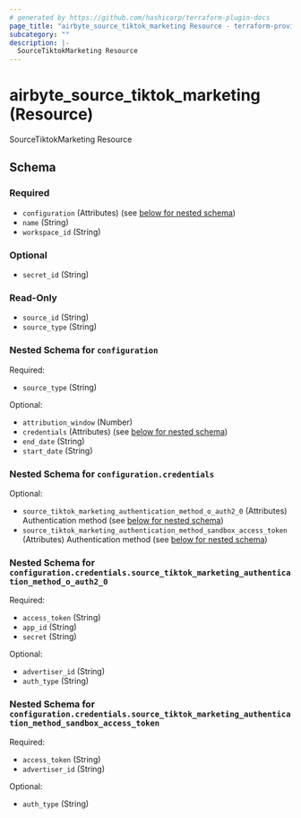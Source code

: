 ```yaml
---
# generated by https://github.com/hashicorp/terraform-plugin-docs
page_title: "airbyte_source_tiktok_marketing Resource - terraform-provider-airbyte-new"
subcategory: ""
description: |-
  SourceTiktokMarketing Resource
---
```


# airbyte_source_tiktok_marketing (Resource)

SourceTiktokMarketing Resource



<!-- schema generated by tfplugindocs -->
## Schema

### Required

- `configuration` (Attributes) (see [below for nested schema](#nestedatt--configuration))
- `name` (String)
- `workspace_id` (String)

### Optional

- `secret_id` (String)

### Read-Only

- `source_id` (String)
- `source_type` (String)

<a id="nestedatt--configuration"></a>
### Nested Schema for `configuration`

Required:

- `source_type` (String)

Optional:

- `attribution_window` (Number)
- `credentials` (Attributes) (see [below for nested schema](#nestedatt--configuration--credentials))
- `end_date` (String)
- `start_date` (String)

<a id="nestedatt--configuration--credentials"></a>
### Nested Schema for `configuration.credentials`

Optional:

- `source_tiktok_marketing_authentication_method_o_auth2_0` (Attributes) Authentication method (see [below for nested schema](#nestedatt--configuration--credentials--source_tiktok_marketing_authentication_method_o_auth2_0))
- `source_tiktok_marketing_authentication_method_sandbox_access_token` (Attributes) Authentication method (see [below for nested schema](#nestedatt--configuration--credentials--source_tiktok_marketing_authentication_method_sandbox_access_token))

<a id="nestedatt--configuration--credentials--source_tiktok_marketing_authentication_method_o_auth2_0"></a>
### Nested Schema for `configuration.credentials.source_tiktok_marketing_authentication_method_o_auth2_0`

Required:

- `access_token` (String)
- `app_id` (String)
- `secret` (String)

Optional:

- `advertiser_id` (String)
- `auth_type` (String)


<a id="nestedatt--configuration--credentials--source_tiktok_marketing_authentication_method_sandbox_access_token"></a>
### Nested Schema for `configuration.credentials.source_tiktok_marketing_authentication_method_sandbox_access_token`

Required:

- `access_token` (String)
- `advertiser_id` (String)

Optional:

- `auth_type` (String)


